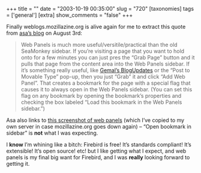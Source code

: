 +++
title = ""
date = "2003-10-19 00:35:00"
slug = "720"
[taxonomies]
tags = ['general']
[extra]
show_comments = "false"
+++

Finally weblogs.mozillazine.org is alive again for me to extract this quote from [asa’s blog](http://weblogs.mozillazine.org/asa/) on August 3rd:

> Web Panels is much more useful/versitile/practical than the old SeaMonkey sidebar. If you’re visiting a page that you want to hold onto for a few minutes you can just pres the “Grab Page” button and it pulls that page from the content area into the Web Panels sidebar. If it’s something really useful, like [Gemal’s BlogUpdates](http://gemal.dk/mozilla/blogupdates-sidebar.html) or the “Post to Movable Type” pop-up, then you just “Grab” it and click “Add Web Panel”. That creates a bookmark for the page with a special flag that causes it to always open in the Web Panels sidebar. (You can set this flag on any bookmark by opening the bookmark’s properties and checking the box labeled “Load this bookmark in the Web Panels sidebar.”)

Asa also links to [this screenshot of web panels](http://philwilson.org/images/fb-wp-ss-small.png) (which I’ve copied to my own server in case mozillazine.org goes down again) – “Open bookmark in sidebar” is **not** what I was expecting.

I **know** I’m whining like a bitch: Firebird is free! It’s standards compliant! It’s extensible! It’s open source! etc! but I like getting what I expect, and web panels is my final big want for Firebird, and I was **really** looking forward to getting it.
